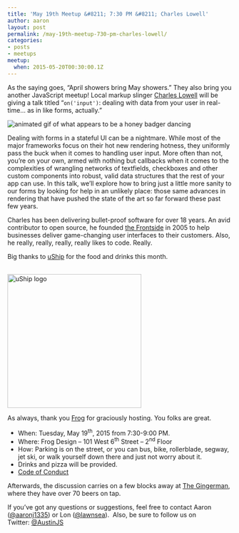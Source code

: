 ```yaml
---
title: 'May 19th Meetup &#8211; 7:30 PM &#8211; Charles Lowell'
author: aaron
layout: post
permalink: /may-19th-meetup-730-pm-charles-lowell/
categories:
- posts
- meetups
meetup:
  when: 2015-05-20T00:30:00.1Z
---
```

As the saying goes, &#8220;April showers bring May showers.&#8221; They also bring you another JavaScript meetup! Local markup slinger [Charles Lowell][1] will be giving a talk titled &#8220;`on('input')`: dealing with data from your user in real-time&hellip; as in like forms, actually.&#8221;

![animated gif of what appears to be a honey badger dancing][2]

Dealing with forms in a stateful UI can be a nightmare. While most of the major frameworks focus on their hot new rendering hotness, they uniformly pass the buck when it comes to handling user input. More often than not, you’re on your own, armed with nothing but callbacks when it comes to the complexities of wrangling networks of textfields, checkboxes and other custom components into robust, valid data structures that the rest of your app can use. In this talk, we’ll explore how to bring just a little more sanity to our forms by looking for help in an unlikely place: those same advances in rendering that have pushed the state of the art so far forward these past few years.

Charles has been delivering bullet-proof software for over 18 years. An avid contributor to open source, he founded [the Frontside][3] in 2005 to help businesses deliver game-changing user interfaces to their customers. Also, he really, really, really, really likes to code. Really.

Big thanks to [uShip][4] for the food and drinks this month.

[  
<img alt="uShip logo" title="uShip" src="https://cldup.com/azYVnOOyFP-3000x3000.png" style="width: 300px;" />  
][5]

As always, thank you [Frog][6] for graciously hosting. You folks are great.

  * When: Tuesday, May 19<sup>th</sup>, 2015 from 7:30-9:00 PM.
  * Where: Frog Design – 101 West 6<sup>th</sup> Street – 2<sup>nd</sup> Floor
  * How: Parking is on the street, or you can bus, bike, rollerblade, segway, jet ski, or walk yourself down there and just not worry about it.
  * Drinks and pizza will be provided.
  * [Code of Conduct][7]

Afterwards, the discussion carries on a few blocks away at [The Gingerman][8], where they have over 70 beers on tap.

If you&#8217;ve got any questions or suggestions, feel free to contact Aaron ([@aaronj1335][9]) or Lon ([@lawnsea][10]).  Also, be sure to follow us on Twitter: [@AustinJS][11]

 [1]: https://twitter.com/cowboyd
 [2]: https://cldup.com/uJyOXkshJR.gif "awww yisss"
 [3]: http://frontside.io
 [4]: https://www.uship.com
 [5]: https://www.uship.com "uShip"
 [6]: http://www.frogdesign.com/contact/austin.html
 [7]: http://austinjavascript.com/austinjs-code-of-conduct/ "Austin JavaScript Code of Conduct"
 [8]: http://gingermanpub.com/
 [9]: https://twitter.com/aaronj1335 "aaronj1335 on Twitter"
 [10]: http://twitter.com/lawnsea "lawnsea on Twitter"
 [11]: http://twitter.com/austinjs "AustinJS on Twitter"
